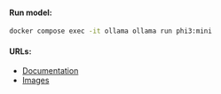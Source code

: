 #### Run model:
```bash
docker compose exec -it ollama ollama run phi3:mini
```

#### URLs:
- [Documentation](https://docs.ollama.com/)
- [Images](https://hub.docker.com/r/ollama/ollama/tags)
